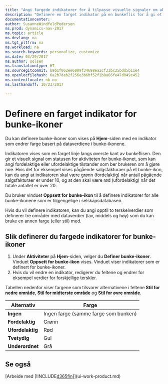 ```yaml
---
title: "Angi fargede indikatorer for å tilpasse visuelle signaler om aktiviteten for et bunke-ikon"
description: "Definere en farget indikator på en bunkeflis for å gi et tilpasset visuelt signal for aktiviteten for bunke-ikonet."
documentationcenter: 
author: SusanneWindfeldPedersen
ms.prod: dynamics-nav-2017
ms.topic: article
ms.devlang: na
ms.tgt_pltfrm: na
ms.workload: na
ms.search.keywords: personalize, customize
ms.date: 03/29/2017
ms.author: solsen
ms.translationtype: HT
ms.sourcegitcommit: b9b1f062ee6009f34698ea2cf33bc25bdd5b11e4
ms.openlocfilehash: 6a2b7deb2f256e3b6bf52f1b0a66fe47d049c452
ms.contentlocale: nb-no
ms.lasthandoff: 10/23/2017

---
```

# <a name="how-to-set-up-a-colored-indicator-on-cues"></a>Definere en farget indikator for bunke-ikoner
Du kan definere bunke-ikoner som vises på **Hjem**-siden med en indikator som endrer farge basert på dataverdiene i bunke-ikonene.

Indikatoren vises som en farget linje langs øverste kant av bunkeflisen. Den gir et visuelt signal om statusen for aktiviteten for bunke-ikonet, som kan angi fordelaktige eller ufordelaktige tilstander som ber brukeren om å gjøre noe. Hvis det for eksempel vises pågående salgsfakturaer på et bunke-ikon, kan du angi at indikatoren skal være grønn (fordelaktig) når antall pågående salgsfakturaer er under 10, og at den skal være rød (ufordelaktig) når det totale antallet er over 20.

Du bruker vinduet **Oppsett for bunke-ikon** til å definere indikatorer for alle bunke-ikonene som er tilgjengelige i selskapsdatabasen.

Hvis du vil definere indikatoren, kan du angi opptil to terskelverdier som definerer tre områder med dataverdier (lav, middels og høy) som du kan bruke en annen farge (eller stil) med.

## <a name="to-set-up-colored-indicators-on-cues"></a>Slik definerer du fargede indikatorer for bunke-ikoner
1. Under **Aktiviteter** på **Hjem**-siden, velger du **Definer bunke-ikoner**.  
   Vinduet **Oppsett for bunke-ikon** vises. Vinduet viser indikatorer som er definert for bunke-ikoner.
2. Hvis du vil endre en indikator, redigerer du feltene og endrer for eksempel verdier for forskjellige terskler.  

Tabellen nedenfor viser fargene som tilsvarer alternativene i feltene **Stil for nedre område**, **Stil for midterste område** og **Stil for øvre område**.

| Alternativ | Farge |
| --- | --- |
| **Ingen** |Ingen farge (samme farge som bunken)|
| **Fordelaktig** |Grønn |
| **Ufordelaktig** |Rød |
| **Tvetydig** |Gul |
| **Underordnet** |Grå |

## <a name="see-also"></a>Se også
[Arbeide med [!INCLUDE[d365fin](includes/d365fin_md.md)]](ui-work-product.md)

